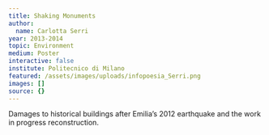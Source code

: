 ```yaml
---
title: Shaking Monuments
author:
  name: Carlotta Serri
year: 2013-2014
topic: Environment
medium: Poster
interactive: false
institute: Politecnico di Milano
featured: /assets/images/uploads/infopoesia_Serri.png
images: []
source: {}
---
```

Damages to historical buildings after Emilia’s 2012 earthquake and the work in progress reconstruction.
